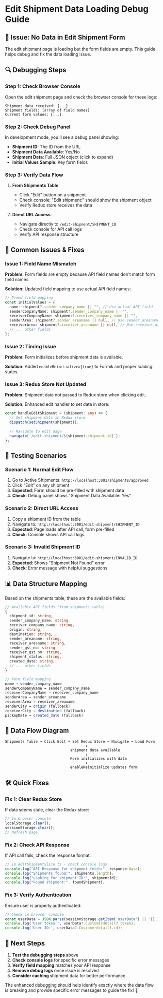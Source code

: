 # Edit Shipment Data Loading Debug Guide

## 🐛 **Issue: No Data in Edit Shipment Form**

The edit shipment page is loading but the form fields are empty. This guide helps debug and fix the data loading issue.

## 🔍 **Debugging Steps**

### **Step 1: Check Browser Console**

Open the edit shipment page and check the browser console for these logs:

```
Shipment data received: {...}
Shipment fields: [array of field names]
Current form values: {...}
```

### **Step 2: Check Debug Panel**

In development mode, you'll see a debug panel showing:
- **Shipment ID**: The ID from the URL
- **Shipment Data Available**: Yes/No
- **Shipment Data**: Full JSON object (click to expand)
- **Initial Values Sample**: Key form fields

### **Step 3: Verify Data Flow**

1. **From Shipments Table**:
   - Click "Edit" button on a shipment
   - Check console: "Edit shipment:" should show the shipment object
   - Verify Redux store receives the data

2. **Direct URL Access**:
   - Navigate directly to `/edit-shipment/SHIPMENT_ID`
   - Check console for API call logs
   - Verify API response structure

## 🔧 **Common Issues & Fixes**

### **Issue 1: Field Name Mismatch**

**Problem**: Form fields are empty because API field names don't match form field names.

**Solution**: Updated field mapping to use actual API field names:

```typescript
// Fixed field mapping
const initialValues = {
  name: shipment?.sender_company_name || "", // Use actual API field
  senderCompanyName: shipment?.sender_company_name || "",
  receiverCompanyName: shipment?.receiver_company_name || "",
  senderArea: shipment?.sender_areaname || null, // Use sender_areaname
  receiverArea: shipment?.receiver_areaname || null, // Use receiver_areaname
  // ... other fields
};
```

### **Issue 2: Timing Issue**

**Problem**: Form initializes before shipment data is available.

**Solution**: Added `enableReinitialize={true}` to Formik and proper loading states.

### **Issue 3: Redux Store Not Updated**

**Problem**: Shipment data not passed to Redux store when clicking edit.

**Solution**: Enhanced edit handler to set data in store:

```typescript
const handleEditShipment = (shipment: any) => {
  // Set shipment data in Redux store
  dispatch(setShipment(shipment));
  
  // Navigate to edit page
  navigate(`/edit-shipment/${shipment.shipment_id}`);
};
```

## 🧪 **Testing Scenarios**

### **Scenario 1: Normal Edit Flow**
1. Go to Active Shipments: `http://localhost:3001/shipments/approved`
2. Click "Edit" on any shipment
3. **Expected**: Form should be pre-filled with shipment data
4. **Check**: Debug panel shows "Shipment Data Available: Yes"

### **Scenario 2: Direct URL Access**
1. Copy a shipment ID from the table
2. Navigate to: `http://localhost:3001/edit-shipment/SHIPMENT_ID`
3. **Expected**: Page loads after API call, form pre-filled
4. **Check**: Console shows API call logs

### **Scenario 3: Invalid Shipment ID**
1. Navigate to: `http://localhost:3001/edit-shipment/INVALID_ID`
2. **Expected**: Shows "Shipment Not Found" error
3. **Check**: Error message with helpful suggestions

## 📊 **Data Structure Mapping**

Based on the shipments table, these are the available fields:

```typescript
// Available API fields (from shipments table)
{
  shipment_id: string,
  sender_company_name: string,
  receiver_company_name: string,
  origin: string,
  destination: string,
  sender_areaname: string,
  receiver_areaname: string,
  sender_gst_no: string,
  receiver_gst_no: string,
  shipment_status: string,
  created_date: string,
  // ... other fields
}

// Form field mapping
name → sender_company_name
senderCompanyName → sender_company_name
receiverCompanyName → receiver_company_name
senderArea → sender_areaname
receiverArea → receiver_areaname
senderCity → origin (fallback)
receiverCity → destination (fallback)
pickupDate → created_date (fallback)
```

## 🔄 **Data Flow Diagram**

```
Shipments Table → Click Edit → Set Redux Store → Navigate → Load Form
                                     ↓
                              shipment data available
                                     ↓
                              Form initializes with data
                                     ↓
                              enableReinitialize updates form
```

## 🛠️ **Quick Fixes**

### **Fix 1: Clear Redux Store**
If data seems stale, clear the Redux store:

```typescript
// In browser console
localStorage.clear();
sessionStorage.clear();
// Refresh page
```

### **Fix 2: Check API Response**
If API call fails, check the response format:

```typescript
// In editShipmentSlice.ts - check console logs
console.log("API Response for shipment fetch:", response.data);
console.log("Shipments found:", shipments.length);
console.log("Looking for shipment ID:", shipmentId);
console.log("Found shipment:", foundShipment);
```

### **Fix 3: Verify Authentication**
Ensure user is properly authenticated:

```typescript
// Check in browser console
const userData = JSON.parse(sessionStorage.getItem('userData') || '{}');
console.log('User token:', userData?.Customerdetail?.token);
console.log('User ID:', userData?.Customerdetail?.id);
```

## 📝 **Next Steps**

1. **Test the debugging steps** above
2. **Check console logs** for specific error messages
3. **Verify field mapping** matches your API response
4. **Remove debug logs** once issue is resolved
5. **Consider caching** shipment data for better performance

The enhanced debugging should help identify exactly where the data flow is breaking and provide specific error messages to guide the fix! 🎯
